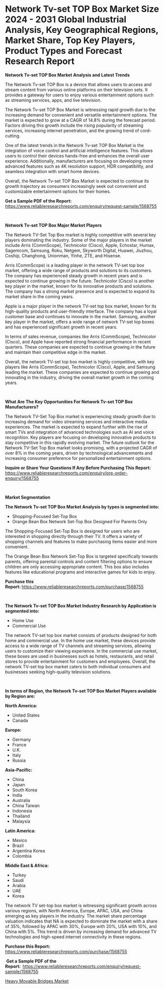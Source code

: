 <p><h1>Network Tv-set TOP Box Market Size 2024 - 2031 Global Industrial Analysis, Key Geographical Regions, Market Share, Top Key Players, Product Types and Forecast Research Report</h1></p><p><strong>Network Tv-set TOP Box Market Analysis and Latest Trends</strong></p>
<p><p>The Network Tv-set TOP Box is a device that allows users to access and stream content from various online platforms on their television sets. It provides a gateway for users to enjoy various entertainment options such as streaming services, apps, and live television.</p><p>The Network Tv-set TOP Box Market is witnessing rapid growth due to the increasing demand for convenient and versatile entertainment options. The market is expected to grow at a CAGR of 14.8% during the forecast period. Factors driving this growth include the rising popularity of streaming services, increasing internet penetration, and the growing trend of cord-cutting.</p><p>One of the latest trends in the Network Tv-set TOP Box Market is the integration of voice control and artificial intelligence features. This allows users to control their devices hands-free and enhances the overall user experience. Additionally, manufacturers are focusing on developing more advanced features such as 4K resolution support, HDR compatibility, and seamless integration with smart home devices.</p><p>Overall, the Network Tv-set TOP Box Market is expected to continue its growth trajectory as consumers increasingly seek out convenient and customizable entertainment options for their homes.</p></p>
<p><strong>Get a Sample PDF of the Report:&nbsp;</strong> <a href="https://www.reliableresearchreports.com/enquiry/request-sample/1568755">https://www.reliableresearchreports.com/enquiry/request-sample/1568755</a></p>
<p>&nbsp;</p>
<p><strong>Network Tv-set TOP Box Major Market Players</strong></p>
<p><p>The Network TV-Set Top Box market is highly competitive with several key players dominating the industry. Some of the major players in the market include Arris (CommScope), Technicolor (Cisco), Apple, Echostar, Humax, Sagemcom, Samsung, Roku, Netgem, Skyworth Digital, Huawei, Jiuzhou, Coship, Changhong, Unionman, Yinhe, ZTE, and Hisense.</p><p>Arris (CommScope) is a leading player in the network TV-set top box market, offering a wide range of products and solutions to its customers. The company has experienced steady growth in recent years and is expected to continue growing in the future. Technicolor (Cisco) is another key player in the market, known for its innovative products and solutions. The company has a strong market presence and is expected to expand its market share in the coming years.</p><p>Apple is a major player in the network TV-set top box market, known for its high-quality products and user-friendly interface. The company has a loyal customer base and continues to innovate in the market. Samsung, another key player in the market, offers a wide range of network TV-set top boxes and has experienced significant growth in recent years.</p><p>In terms of sales revenue, companies like Arris (CommScope), Technicolor (Cisco), and Apple have reported strong financial performance in recent quarters. These companies are expected to continue growing in the future and maintain their competitive edge in the market.</p><p>Overall, the network TV-set top box market is highly competitive, with key players like Arris (CommScope), Technicolor (Cisco), Apple, and Samsung leading the market. These companies are expected to continue growing and innovating in the industry, driving the overall market growth in the coming years.</p></p>
<p>&nbsp;</p>
<p><strong>What Are The Key Opportunities For Network Tv-set TOP Box Manufacturers?</strong></p>
<p><p>The Network TV-Set Top Box market is experiencing steady growth due to increasing demand for video streaming services and interactive media experiences. The market is expected to expand further with the rise of smart TVs and integration of advanced technologies such as AI and voice recognition. Key players are focusing on developing innovative products to stay competitive in this rapidly evolving market. The future outlook for the Network TV-Set Top Box market looks promising, with a projected CAGR of over 8% in the coming years, driven by technological advancements and increasing consumer preference for personalized entertainment options.</p></p>
<p><strong>Inquire or Share Your Questions If Any Before Purchasing This Report:</strong> <a href="https://www.reliableresearchreports.com/enquiry/pre-order-enquiry/1568755">https://www.reliableresearchreports.com/enquiry/pre-order-enquiry/1568755</a></p>
<p>&nbsp;</p>
<p><strong>Market Segmentation</strong></p>
<p><strong>The Network Tv-set TOP Box Market Analysis by types is segmented into:</strong></p>
<p><ul><li>Shopping-Focused Set-Top Box</li><li>Orange Bean Box Network Set-Top Box Designed For Parents Only</li></ul></p>
<p><p>The Shopping-Focused Set-Top Box is designed for users who are interested in shopping directly through their TV. It offers a variety of shopping channels and features to make purchasing items easier and more convenient.</p><p>The Orange Bean Box Network Set-Top Box is targeted specifically towards parents, offering parental controls and content filtering options to ensure children are only accessing appropriate content. This box also includes features like educational programs and interactive games for kids to enjoy.</p></p>
<p><strong>Purchase this Report:&nbsp;</strong><a href="https://www.reliableresearchreports.com/purchase/1568755">https://www.reliableresearchreports.com/purchase/1568755</a></p>
<p>&nbsp;</p>
<p><strong>The Network Tv-set TOP Box Market Industry Research by Application is segmented into:</strong></p>
<p><ul><li>Home Use</li><li>Commercial Use</li></ul></p>
<p><p>The network TV-set top box market consists of products designed for both home and commercial use. In the home use market, these devices provide access to a wide range of TV channels and streaming services, allowing users to customize their viewing experience. In the commercial use market, these boxes are used in businesses such as hotels, restaurants, and retail stores to provide entertainment for customers and employees. Overall, the network TV-set top box market caters to both individual consumers and businesses seeking high-quality television solutions.</p></p>
<p>&nbsp;</p>
<p><strong>In terms of Region, the Network Tv-set TOP Box Market Players available by Region are:</strong></p>
<p>
    <p> <strong> North America: </strong>
        <ul>
            <li>United States</li>
            <li>Canada</li>
        </ul>
        </p> 
    <p> <strong> Europe: </strong>
        <ul>
            <li>Germany</li>
            <li>France</li>
            <li>U.K.</li>
            <li>Italy</li>
            <li>Russia</li>
        </ul>
        </p> 
    <p> <strong> Asia-Pacific: </strong>
        <ul>
            <li>China</li>
            <li>Japan</li>
            <li>South Korea</li>
            <li>India</li>
            <li>Australia</li>
            <li>China Taiwan</li>
            <li>Indonesia</li>
            <li>Thailand</li>
            <li>Malaysia</li>
        </ul>
        </p> 
    <p> <strong> Latin America: </strong>
        <ul>
            <li>Mexico</li>
            <li>Brazil</li>
            <li>Argentina Korea</li>
            <li>Colombia</li>
        </ul>
        </p> 
    <p> <strong> Middle East & Africa: </strong>
        <ul>
            <li>Turkey</li>
            <li>Saudi</li>
            <li>Arabia</li>
            <li>UAE</li>
            <li>Korea</li>
        </ul>
    </p>
    </p>
<p><p>The network TV set-top box market is witnessing significant growth across various regions, with North America, Europe, APAC, USA, and China emerging as key players in the industry. The market share percentage valuation indicates that NA is expected to dominate the market with a share of 35%, followed by APAC with 30%, Europe with 20%, USA with 10%, and China with 5%. This trend is driven by increasing demand for advanced TV technologies and high-speed internet connectivity in these regions.</p></p>
<p><strong>Purchase this Report: </strong><a href="https://www.reliableresearchreports.com/purchase/1568755">https://www.reliableresearchreports.com/purchase/1568755</a></p>
<p>&nbsp;<strong>Get a Sample PDF of the Report:&nbsp;&nbsp;</strong><a href="https://www.reliableresearchreports.com/enquiry/request-sample/1568755">https://www.reliableresearchreports.com/enquiry/request-sample/1568755</a></p>
<p><strong></strong></p>
<p><p><a href="https://github.com/AKSHATREPORTPRIME/Market-Research-Report-List-3/blob/main/heavy-movable-bridges-market.md">Heavy Movable Bridges Market</a></p></p>